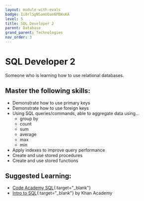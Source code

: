 ```yaml
---
layout: module-with-evals
badge: Ii0rlSgNSamUOas6PBKuKA
level: 5
title: SQL Developer 2
parent: Database
grand_parent: Technologies
nav_order: 3
---
```

# SQL Developer 2

Someone who is learning how to use relational databases.

## Master the following skills:

- Demonstrate how to use primary keys
- Demonstrate how to use foreign keys
- Using SQL queries/commands, able to aggregate data using...
  - group by
  - count
  - sum
  - average
  - max
  - min
- Apply indexes to improve query performance
- Create and use stored procedures
- Create and use stored functions

## Suggested Learning:

- [Code Academy SQL](https://www.codecademy.com/learn/learn-sql){:target="\_blank"}
- [Intro to SQL](https://www.khanacademy.org/computing/computer-programming/sql){:target="\_blank"} by Khan Academy


